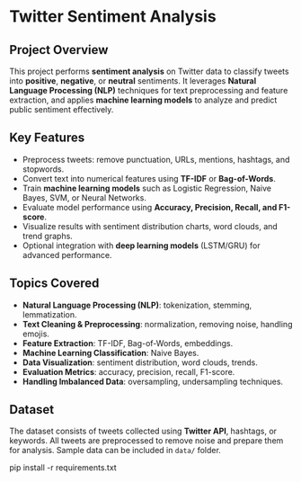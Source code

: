 # Twitter Sentiment Analysis

## Project Overview
This project performs **sentiment analysis** on Twitter data to classify tweets into **positive**, **negative**, or **neutral** sentiments. It leverages **Natural Language Processing (NLP)** techniques for text preprocessing and feature extraction, and applies **machine learning models** to analyze and predict public sentiment effectively.

## Key Features
- Preprocess tweets: remove punctuation, URLs, mentions, hashtags, and stopwords.
- Convert text into numerical features using **TF-IDF** or **Bag-of-Words**.
- Train **machine learning models** such as Logistic Regression, Naive Bayes, SVM, or Neural Networks.
- Evaluate model performance using **Accuracy, Precision, Recall, and F1-score**.
- Visualize results with sentiment distribution charts, word clouds, and trend graphs.
- Optional integration with **deep learning models** (LSTM/GRU) for advanced performance.

## Topics Covered
- **Natural Language Processing (NLP)**: tokenization, stemming, lemmatization.  
- **Text Cleaning & Preprocessing**: normalization, removing noise, handling emojis.  
- **Feature Extraction**: TF-IDF, Bag-of-Words, embeddings.  
- **Machine Learning Classification**: Naive Bayes.  
- **Data Visualization**: sentiment distribution, word clouds, trends.  
- **Evaluation Metrics**: accuracy, precision, recall, F1-score.  
- **Handling Imbalanced Data**: oversampling, undersampling techniques.  
    

## Dataset
The dataset consists of tweets collected using **Twitter API**, hashtags, or keywords. All tweets are preprocessed to remove noise and prepare them for analysis. Sample data can be included in `data/` folder.  


pip install -r requirements.txt


